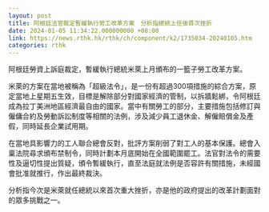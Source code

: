 ```yaml
---
layout: post
title: 阿根廷法官裁定暫緩執行勞工改革方案　分析指總統上任後首次挫折
date: 2024-01-05 11:34:22.000000000 +08:00
link: https://news.rthk.hk/rthk/ch/component/k2/1735034-20240105.htm
categories: rthk
---
```


阿根廷勞資上訴庭裁定，暫緩執行總統米萊上月頒布的一籃子勞工改革方案。

米萊的方案在當地被稱為「超級法令」，是一份有超過300項措施的綜合方案，原定當地上星期五生效，目標是解除部分對國家經濟的管制，以拆牆鬆綁，令阿根廷成為拉丁美洲地區經濟最自由的國家。當中有關勞工的部分，主要措施包括修訂與僱傭合約及勞動訴訟制度等相關的法例，涉及減少員工退休金、解僱賠償金及產假，同時延長企業試用期。

在當地具影響力的工人聯合總會反對，批評方案削弱了對工人的基本保護。總會入稟法院尋求頒布禁制令，同時計劃本月底開始在全國範圍罷工。法官對法令的需要性及逼切性提出質疑，頒令暫緩執行，直至法庭就法例是否容許有關措施，未經國會批准就推行，作出最終裁決。

分析指今次是米萊就任總統以來首次重大挫折，亦是他的政府提出的改革計劃面對的眾多挑戰之一。
